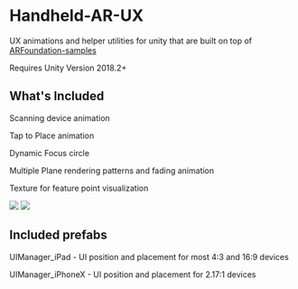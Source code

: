 # Handheld-AR-UX
UX animations and helper utilities for unity that are built on top of [ARFoundation-samples](https://github.com/unity-technologies/arfoundation-samples)

Requires Unity Version 2018.2+

## What's Included

Scanning device animation

Tap to Place animation

Dynamic Focus circle

Multiple Plane rendering patterns and fading animation

Texture for feature point visualization

<img src="External/ARUX.gif">

<img src="https://video.twimg.com/tweet_video/Do8JhHDV4AEZ2yV.mp4">

## Included prefabs

UIManager_iPad - UI position and placement for most 4:3 and 16:9 devices

UIManager_iPhoneX - UI position and placement for 2.17:1 devices
